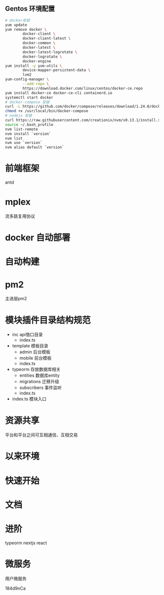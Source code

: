 
## Gentos 环境配置

```sh
# docker安装
yum update
yum remove docker \
        docker-client \
        docker-client-latest \
        docker-common \
        docker-latest \
        docker-latest-logrotate \
        docker-logrotate \
        docker-engine
yum install -y yum-utils \
        device-mapper-persistent-data \
        lvm2
yum-config-manager \
        --add-repo \
        https://download.docker.com/linux/centos/docker-ce.repo
yum install docker-ce docker-ce-cli containerd.io
systemctl start docker
# docker-compose 安装
curl -L https://github.com/docker/compose/releases/download/1.24.0/docker-compose-`uname -s`-`uname -m` -o /usr/local/bin/docker-compose
chmod +x /usr/local/bin/docker-compose
# nodejs 安装
curl https://raw.githubusercontent.com/creationix/nvm/v0.13.1/install.sh | bash
source ~/.bash_profile
nvm list-remote
nvm install `version`
nvm list
nvm use `version`
nvm alias default `version`
```

# 前端框架
antd

# mplex
流多路复用协议

# docker 自动部署

# 自动构建

# pm2
主进层pm2

# 模块插件目录结构规范
- inc api借口目录
  - index.ts
- template 模板目录
  - admin 后台模板
  - mobile 前台模板
  - index.ts
- typeorm 存放数据库相关
  - entities 数据库entity
  - migrations 迁移升级
  - subscribers 事件监听
  - index.ts 
- index.ts 模块入口

# 资源共享

平台和平台之间可互相通信、互相交易

# 以来环境

# 快速开始

# 文档

# 进阶

typeorm
nextjs
react


# 微服务

用户微服务


184d9nCa